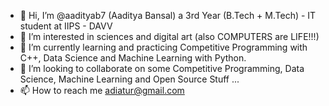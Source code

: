 - 👋 Hi, I’m @aadityab7 (Aaditya Bansal) a 3rd Year (B.Tech + M.Tech) - IT student at IIPS - DAVV
- 👀 I’m interested in sciences and digital art (also COMPUTERS are LIFE!!!) 
- 🌱 I’m currently learning and practicing Competitive Programming with C++, Data Science and Machine Learning with Python.
- 💞️ I’m looking to collaborate on some Competitive Programming, Data Science, Machine Learning and Open Source Stuff ...
- 📫 How to reach me adiatur@gmail.com

<!---
aadityab7/aadityab7 is a ✨ special ✨ repository because its `README.md` (this file) appears on your GitHub profile.
You can click the Preview link to take a look at your changes.
--->
